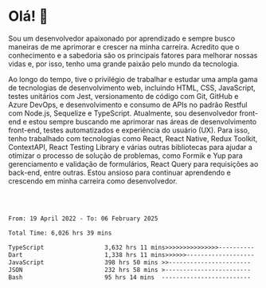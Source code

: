 # Olá! 👋

Sou um desenvolvedor apaixonado por aprendizado e sempre busco maneiras de me aprimorar e crescer na minha carreira. Acredito que o conhecimento e a sabedoria são os principais fatores para melhorar nossas vidas e, por isso, tenho uma grande paixão pelo mundo da tecnologia.

Ao longo do tempo, tive o privilégio de trabalhar e estudar uma ampla gama de tecnologias de desenvolvimento web, incluindo HTML, CSS, JavaScript, testes unitários com Jest, versionamento de código com Git, GitHub e Azure DevOps, e desenvolvimento e consumo de APIs no padrão Restful com Node.js, Sequelize e TypeScript. Atualmente, sou desenvolvedor front-end e estou sempre buscando me aprimorar nas áreas de desenvolvimento front-end, testes automatizados e experiência do usuário (UX). Para isso, tenho trabalhado com tecnologias como React, React Native, Redux Toolkit, ContextAPI, React Testing Library e várias outras bibliotecas para ajudar a otimizar o processo de solução de problemas, como Formik e Yup para gerenciamento e validação de formulários, React Query para requisições ao back-end, entre outras. Estou ansioso para continuar aprendendo e crescendo em minha carreira como desenvolvedor.

##
</br>

<!--START_SECTION:waka-->

```txt
From: 19 April 2022 - To: 06 February 2025

Total Time: 6,026 hrs 39 mins

TypeScript                 3,632 hrs 11 mins>>>>>>>>>>>>>>>----------   60.27 %
Dart                       1,338 hrs 11 mins>>>>>>-------------------   22.20 %
JavaScript                 398 hrs 50 mins >>-----------------------   06.62 %
JSON                       232 hrs 58 mins >------------------------   03.87 %
Bash                       95 hrs 14 mins  -------------------------   01.58 %
```

<!--END_SECTION:waka-->
